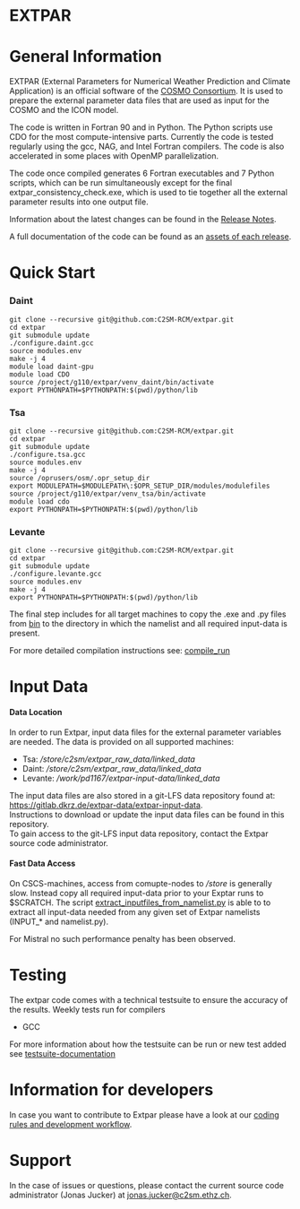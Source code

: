 # EXTPAR

# General Information
EXTPAR (External Parameters for Numerical Weather Prediction and Climate Application) is an official software of the [COSMO Consortium](www.cosmo-model.org).  It is used to prepare the external parameter data files that are used as input for the COSMO and the ICON model.

The code is written in Fortran 90 and in Python. The Python scripts use CDO for the most compute-intensive parts.  Currently the code is tested regularly using the gcc, NAG, and Intel Fortran compilers.  The code is also accelerated in some places with OpenMP parallelization.  

The code once compiled generates 6 Fortran executables and 7 Python scripts, which can be run simultaneously except for the final extpar_consistency_check.exe, which is used to tie together all the external parameter results into one output file.  


Information about the latest changes can be found in the [Release Notes](ReleaseNotes.md).

A full documentation of the code can be found as an [assets of each release](https://github.com/C2SM-RCM/extpar/releases).

# Quick Start
### Daint

```
git clone --recursive git@github.com:C2SM-RCM/extpar.git
cd extpar
git submodule update
./configure.daint.gcc
source modules.env
make -j 4
module load daint-gpu
module load CDO
source /project/g110/extpar/venv_daint/bin/activate
export PYTHONPATH=$PYTHONPATH:$(pwd)/python/lib
```

### Tsa

```
git clone --recursive git@github.com:C2SM-RCM/extpar.git
cd extpar
git submodule update
./configure.tsa.gcc
source modules.env
make -j 4
source /oprusers/osm/.opr_setup_dir
export MODULEPATH=$MODULEPATH\:$OPR_SETUP_DIR/modules/modulefiles
source /project/g110/extpar/venv_tsa/bin/activate
module load cdo
export PYTHONPATH=$PYTHONPATH:$(pwd)/python/lib
```

### Levante

```
git clone --recursive git@github.com:C2SM-RCM/extpar.git
cd extpar
git submodule update
./configure.levante.gcc
source modules.env
make -j 4
export PYTHONPATH=$PYTHONPATH:$(pwd)/python/lib
```

The final step includes for all target machines to copy 
the .exe and .py files from [bin](bin) to the directory in which the namelist and all required input-data is present.

For more detailed compilation instructions see: [compile_run](doc/compile_run.md)

# Input Data

#### Data Location
In order to run Extpar, input data files for the external parameter variables are needed. The data is provided on all supported machines:
*  Tsa: _/store/c2sm/extpar_raw_data/linked_data_
*  Daint: _/store/c2sm/extpar_raw_data/linked_data_
*  Levante: _/work/pd1167/extpar-input-data/linked_data_

The input data files are also stored in a git-LFS data repository found at: https://gitlab.dkrz.de/extpar-data/extpar-input-data.  
Instructions to download or update the input data files can be found in this repository.  
To gain access to the git-LFS input data repository, contact the Extpar source code administrator.

#### Fast Data Access
On CSCS-machines, access from comupte-nodes to _/store_ is generally slow. Instead copy all required input-data prior to your Exptar runs to $SCRATCH.
The script [extract_inputfiles_from_namelist.py](test/testsuite/bin/extract_inputfiles_from_namelist.py) is able to to extract all input-data needed from any given set of Extpar namelists (INPUT_* and namelist.py).

For Mistral no such performance penalty has been observed.

# Testing
The extpar code comes with a technical testsuite to ensure the accuracy of the results. Weekly tests run for compilers
* GCC

For more information about how the testsuite can be run or new test added see [testsuite-documentation](doc/testing.md)

# Information for developers
In case you want to contribute to Extpar please have a look at our [coding rules and development workflow](doc/development.md).

# Support 
In the case of issues or questions, please contact the current source code administrator (Jonas Jucker) at jonas.jucker@c2sm.ethz.ch.  



